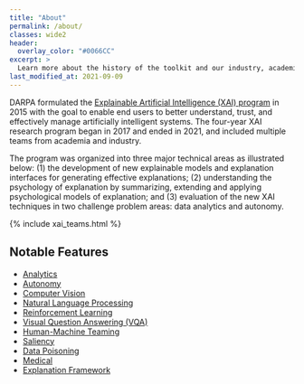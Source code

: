 ```yaml
---
title: "About"
permalink: /about/
classes: wide2
header:
  overlay_color: "#0066CC"
excerpt: >
  Learn more about the history of the toolkit and our industry, academic, and government partners.<br />
last_modified_at: 2021-09-09
---
```


DARPA formulated the [Explainable Artificial Intelligence (XAI) program](https://www.darpa.mil/program/explainable-artificial-intelligence) in 2015 with the goal to enable end users to better understand, trust, and effectively manage artificially intelligent systems. The four-year XAI research program began in 2017 and ended in 2021, and included multiple teams from academia and industry.

The program was organized into three major technical areas as illustrated below: (1) the development of new explainable models and explanation interfaces for generating effective explanations; (2) understanding the psychology of explanation by summarizing, extending and applying psychological models of explanation; and (3) evaluation of the new XAI techniques in two challenge problem areas: data analytics and autonomy.

{% include xai_teams.html %}

## Notable Features
  - [Analytics](/capabilities/#analytics)
  - [Autonomy](/capabilities/#autonomy)
  - [Computer Vision](/capabilities/#computer-vision)
  - [Natural Language Processing](/capabilities/#natural-language-processing)
  - [Reinforcement Learning](/capabilities/#reinforcement-learning)
  - [Visual Question Answering (VQA)](/capabilities/#visual-question-answering-vqa)
  - [Human-Machine Teaming](/capabilities/#human-machine-teaming)
  - [Saliency](/capabilities/#saliency)
  - [Data Poisoning](/capabilities/#data-poisoning)
  - [Medical](/capabilities/#medical)
  - [Explanation Framework](/capabilities/#explanation-framework)